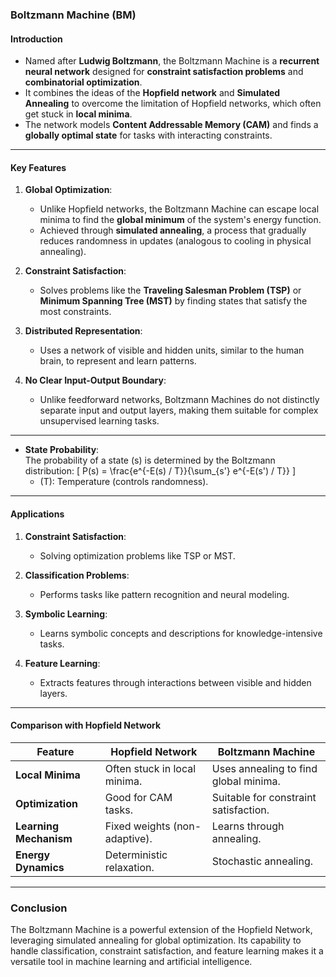 ### **Boltzmann Machine (BM)**

#### **Introduction**
- Named after **Ludwig Boltzmann**, the Boltzmann Machine is a **recurrent neural network** designed for **constraint satisfaction problems** and **combinatorial optimization**.  
- It combines the ideas of the **Hopfield network** and **Simulated Annealing** to overcome the limitation of Hopfield networks, which often get stuck in **local minima**.  
- The network models **Content Addressable Memory (CAM)** and finds a **globally optimal state** for tasks with interacting constraints.  

---

#### **Key Features**
1. **Global Optimization**:  
   - Unlike Hopfield networks, the Boltzmann Machine can escape local minima to find the **global minimum** of the system's energy function.  
   - Achieved through **simulated annealing**, a process that gradually reduces randomness in updates (analogous to cooling in physical annealing).  

2. **Constraint Satisfaction**:  
   - Solves problems like the **Traveling Salesman Problem (TSP)** or **Minimum Spanning Tree (MST)** by finding states that satisfy the most constraints.  

3. **Distributed Representation**:  
   - Uses a network of visible and hidden units, similar to the human brain, to represent and learn patterns.  

4. **No Clear Input-Output Boundary**:  
   - Unlike feedforward networks, Boltzmann Machines do not distinctly separate input and output layers, making them suitable for complex unsupervised learning tasks.  

---
- **State Probability**:  
  The probability of a state \(s\) is determined by the Boltzmann distribution:
  \[
  P(s) = \frac{e^{-E(s) / T}}{\sum_{s'} e^{-E(s') / T}}
  \]
  - \(T\): Temperature (controls randomness).  

---

#### **Applications**
1. **Constraint Satisfaction**:  
   - Solving optimization problems like TSP or MST.  

2. **Classification Problems**:  
   - Performs tasks like pattern recognition and neural modeling.  

3. **Symbolic Learning**:  
   - Learns symbolic concepts and descriptions for knowledge-intensive tasks.  

4. **Feature Learning**:  
   - Extracts features through interactions between visible and hidden layers.

---

#### **Comparison with Hopfield Network**
| **Feature**                | **Hopfield Network**        | **Boltzmann Machine**          |
|----------------------------|----------------------------|--------------------------------|
| **Local Minima**           | Often stuck in local minima. | Uses annealing to find global minima. |
| **Optimization**           | Good for CAM tasks.         | Suitable for constraint satisfaction. |
| **Learning Mechanism**     | Fixed weights (non-adaptive).| Learns through annealing.      |
| **Energy Dynamics**        | Deterministic relaxation.    | Stochastic annealing.          |

---

### **Conclusion**
The Boltzmann Machine is a powerful extension of the Hopfield Network, leveraging simulated annealing for global optimization. Its capability to handle classification, constraint satisfaction, and feature learning makes it a versatile tool in machine learning and artificial intelligence.